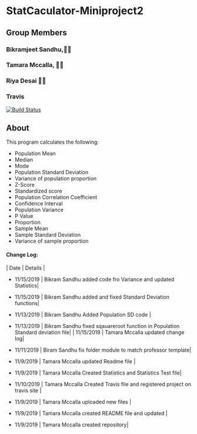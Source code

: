 

# StatCaculator-Miniproject2


## Group Members
### Bikramjeet Sandhu,:man_student:
### Tamara Mccalla, :woman_student:
### Riya Desai :woman_student:

### Travis 
[![Build Status](https://travis-ci.org/tmccalla777/StatCaculator-Miniproject2.svg?branch=master)](https://travis-ci.org/tmccalla777/StatCaculator-Miniproject2)

## About 
This program calculates the following:

- Population Mean
- Median
- Mode
- Population Standard Deviation
- Variance of population proportion
- Z-Score
- Standardized score
- Population Correlation Coefficient
- Confidence Interval
- Population Variance
- P Value
- Proportion
- Sample Mean
- Sample Standard Deviation
- Variance of sample proportion


#### Change Log:
|  Date  | Details  |  

- 11/15/2019 | Bikram Sandhu added code fro Variance and updated Statistics|

-  11/15/2019 | Bikram Sandhu added and fixed Standard Deviation functions|

- 11/13/2019 | Bikram Sandhu Added Population SD code |

-  11/13/2019 | Bikram Sandhu fixed sqauareroot function in Population Standard deviation file|
|  11/15/2019 | Tamara Mccalla updated change log|

-  11/11/2019 | Biram Sandhu fix folder module to match professor template|
-  11/9/2019  | Tamara Mccalla updated Readme file | 

- 11/9/2019  | Tamara Mccalla Created Statistics and Statistics Test file|  

-  11/10/2019 | Tamara Mccalla Created Travis file and registered project on travis site |  
-  11/9/2019  | Tamara Mccalla uploaded new files | 
 
-  11/9/2019  | Tamara Mccalla created README file and updated | 

-  11/9/2019  | Tamara Mccalla  created repository|  
